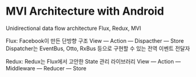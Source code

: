 

# MVI Architecture with Android



Unidirectional data flow architecture 
Flux, Redux, MVI

Flux: Facebook이 만든 단방향 구조
View — Action — Dispacther — Store
Dispatcher는 EventBus, Otto, RxBus 등으로 구현할 수 있는 전역 이벤트 전달자

Redux: Redux는 Flux에서 고안한 State 관리 라이브러리
View — Action — Middleware — Reducer — Store

<!--stackedit_data:
eyJoaXN0b3J5IjpbLTQ0NTk4MTI2MCw4ODE0MTk2MTEsLTE5MD
czMzI5NF19
-->